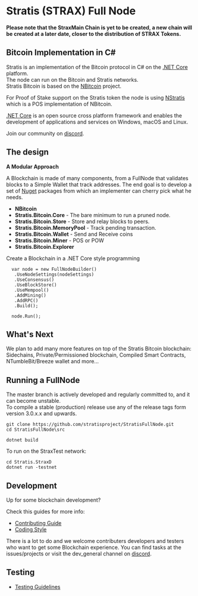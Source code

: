 Stratis (STRAX) Full Node 
===============

**Please note that the StraxMain Chain is yet to be created, a new chain will be created at a later date, closer to the distribution of STRAX Tokens.**

Bitcoin Implementation in C#
----------------------------

Stratis is an implementation of the Bitcoin protocol in C# on the [.NET Core](https://dotnet.github.io/) platform.  
The node can run on the Bitcoin and Stratis networks.  
Stratis Bitcoin is based on the [NBitcoin](https://github.com/MetacoSA/NBitcoin) project.  

For Proof of Stake support on the Stratis token the node is using [NStratis](https://github.com/stratisproject/NStratis) which is a POS implementation of NBitcoin.  

[.NET Core](https://dotnet.github.io/) is an open source cross platform framework and enables the development of applications and services on Windows, macOS and Linux.  

Join our community on [discord](https://discord.gg/9tDyfZs).  

The design
----------

**A Modular Approach**

A Blockchain is made of many components, from a FullNode that validates blocks to a Simple Wallet that track addresses.
The end goal is to develop a set of [Nuget](https://en.wikipedia.org/wiki/NuGet) packages from which an implementer can cherry pick what he needs.

* **NBitcoin**
* **Stratis.Bitcoin.Core**  - The bare minimum to run a pruned node.
* **Stratis.Bitcoin.Store** - Store and relay blocks to peers.
* **Stratis.Bitcoin.MemoryPool** - Track pending transaction.
* **Stratis.Bitcoin.Wallet** - Send and Receive coins
* **Stratis.Bitcoin.Miner** - POS or POW
* **Stratis.Bitcoin.Explorer**


Create a Blockchain in a .NET Core style programming
```
  var node = new FullNodeBuilder()
   .UseNodeSettings(nodeSettings)
   .UseConsensus()
   .UseBlockStore()
   .UseMempool()
   .AddMining()
   .AddRPC()
   .Build();

  node.Run();
```

What's Next
----------

We plan to add many more features on top of the Stratis Bitcoin blockchain:
Sidechains, Private/Permissioned blockchain, Compiled Smart Contracts, NTumbleBit/Breeze wallet and more...

Running a FullNode
------------------

The master branch is actively developed and regularly committed to, and it can become unstable.  
To compile a stable (production) release use any of the release tags form version 3.0.x.x and upwards.  

```
git clone https://github.com/stratisproject/StratisFullNode.git  
cd StratisFullNode\src

dotnet build

```

To run on the StraxTest network:
```
cd Stratis.StraxD
dotnet run -testnet
```  

Development
-----------
Up for some blockchain development?

Check this guides for more info:
* [Contributing Guide](Documentation/contributing.md)
* [Coding Style](Documentation/coding-style.md)

There is a lot to do and we welcome contributers developers and testers who want to get some Blockchain experience.
You can find tasks at the issues/projects or visit the dev_general channel on [discord](https://discord.gg/9tDyfZs).

Testing
-------
* [Testing Guidelines](Documentation/testing-guidelines.md)
